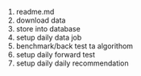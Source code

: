 1. readme.md
1. download data
2. store into database
3. setup daily data job
4. benchmark/back test ta algorithom
5. setup daily forward test
6. setup daily daily recommendation